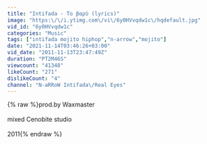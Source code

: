 ```yaml
---
title: "Intifada - Το βαρύ (lyrics)"
image: "https:\/\/i.ytimg.com\/vi\/6y0HVvqdw1c\/hqdefault.jpg"
vid_id: "6y0HVvqdw1c"
categories: "Music"
tags: ["intifada mojito hiphop","n-arrow","mojito"]
date: "2021-11-14T03:46:26+03:00"
vid_date: "2011-11-13T23:47:49Z"
duration: "PT2M46S"
viewcount: "41348"
likeCount: "271"
dislikeCount: "4"
channel: "N-aRRoW Intifada\/Real Eyes"
---
```

{% raw %}prod.by Waxmaster<br /><br />mixed Cenobite studio<br /><br />2011{% endraw %}
